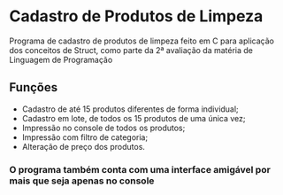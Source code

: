# Cadastro de Produtos de Limpeza
Programa de cadastro de produtos de limpeza feito em C para aplicação dos conceitos de Struct, como parte
da 2ª avaliação da matéria de Linguagem de Programação

## Funções

* Cadastro de até 15 produtos diferentes de forma individual;
* Cadastro em lote, de todos os 15 produtos de uma única vez;
* Impressão no console de todos os produtos;
* Impressão com filtro de categoria;
* Alteração de preço dos produtos.

### O programa também conta com uma interface amigável por mais que seja apenas no console 